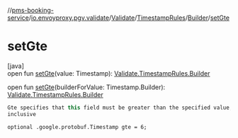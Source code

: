 //[pms-booking-service](../../../../../index.md)/[io.envoyproxy.pgv.validate](../../../index.md)/[Validate](../../index.md)/[TimestampRules](../index.md)/[Builder](index.md)/[setGte](set-gte.md)

# setGte

[java]\
open fun [setGte](set-gte.md)(value: Timestamp): [Validate.TimestampRules.Builder](index.md)

open fun [setGte](set-gte.md)(builderForValue: Timestamp.Builder): [Validate.TimestampRules.Builder](index.md)

```kotlin
Gte specifies that this field must be greater than the specified value,
inclusive

```
`optional .google.protobuf.Timestamp gte = 6;`